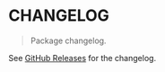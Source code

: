 # CHANGELOG

> Package changelog.

See [GitHub Releases](https://github.com/stdlib-js/math-iter-special-erfc/releases) for the changelog.